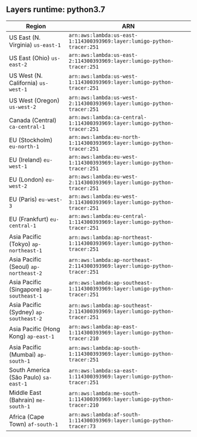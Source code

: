 Layers runtime: python3.7
----
| Region | ARN |
| --- | --- |
|US East (N. Virginia)  `us-east-1`|`arn:aws:lambda:us-east-1:114300393969:layer:lumigo-python-tracer:251`|
|US East (Ohio)  `us-east-2`|`arn:aws:lambda:us-east-2:114300393969:layer:lumigo-python-tracer:251`|
|US West (N. California)  `us-west-1`|`arn:aws:lambda:us-west-1:114300393969:layer:lumigo-python-tracer:251`|
|US West (Oregon)  `us-west-2`|`arn:aws:lambda:us-west-2:114300393969:layer:lumigo-python-tracer:251`|
|Canada (Central)  `ca-central-1`|`arn:aws:lambda:ca-central-1:114300393969:layer:lumigo-python-tracer:251`|
|EU (Stockholm)  `eu-north-1`|`arn:aws:lambda:eu-north-1:114300393969:layer:lumigo-python-tracer:251`|
|EU (Ireland)  `eu-west-1`|`arn:aws:lambda:eu-west-1:114300393969:layer:lumigo-python-tracer:251`|
|EU (London)  `eu-west-2`|`arn:aws:lambda:eu-west-2:114300393969:layer:lumigo-python-tracer:251`|
|EU (Paris)  `eu-west-3`|`arn:aws:lambda:eu-west-3:114300393969:layer:lumigo-python-tracer:251`|
|EU (Frankfurt)  `eu-central-1`|`arn:aws:lambda:eu-central-1:114300393969:layer:lumigo-python-tracer:251`|
|Asia Pacific (Tokyo)  `ap-northeast-1`|`arn:aws:lambda:ap-northeast-1:114300393969:layer:lumigo-python-tracer:251`|
|Asia Pacific (Seoul)  `ap-northeast-2`|`arn:aws:lambda:ap-northeast-2:114300393969:layer:lumigo-python-tracer:251`|
|Asia Pacific (Singapore)  `ap-southeast-1`|`arn:aws:lambda:ap-southeast-1:114300393969:layer:lumigo-python-tracer:251`|
|Asia Pacific (Sydney)  `ap-southeast-2`|`arn:aws:lambda:ap-southeast-2:114300393969:layer:lumigo-python-tracer:251`|
|Asia Pacific (Hong Kong)  `ap-east-1`|`arn:aws:lambda:ap-east-1:114300393969:layer:lumigo-python-tracer:210`|
|Asia Pacific (Mumbai)  `ap-south-1`|`arn:aws:lambda:ap-south-1:114300393969:layer:lumigo-python-tracer:251`|
|South America (São Paulo)  `sa-east-1`|`arn:aws:lambda:sa-east-1:114300393969:layer:lumigo-python-tracer:251`|
|Middle East (Bahrain)  `me-south-1`|`arn:aws:lambda:me-south-1:114300393969:layer:lumigo-python-tracer:210`|
|Africa (Cape Town)  `af-south-1`|`arn:aws:lambda:af-south-1:114300393969:layer:lumigo-python-tracer:73`|
